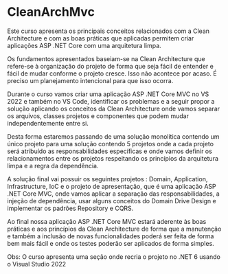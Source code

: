 # CleanArchMvc

Este curso apresenta os principais conceitos relacionados com a Clean Architecture e com as boas práticas que aplicadas permitem criar aplicações ASP .NET Core com uma arquitetura limpa.

Os fundamentos apresentados baseiam-se na Clean Architecture que refere-se à organização do projeto de forma que seja fácil de entender e fácil de mudar conforme o projeto cresce. Isso não acontece por acaso. É preciso um planejamento intencional para que isso ocorra.

Durante o curso vamos criar uma aplicação ASP .NET Core MVC no VS 2022 e também no VS Code, identificar os problemas e a seguir propor a solução aplicando os conceitos da Clean Architecture onde vamos separar os arquivos, classes projetos e componentes que podem mudar independentemente entre si.

Desta forma estaremos passando de uma solução monolítica contendo um único projeto para uma solução contendo 5 projetos onde a cada projeto será atribuído as responsabilidades específicas e onde vamos definir os relacionamentos entre os projetos respeitando os princípios da arquitetura limpa e a regra da dependência.

A solução final vai possuir os seguintes projetos : Domain, Application, Infrastructure, IoC e o projeto de apresentação, que é uma aplicação ASP .NET Core MVC, onde vamos aplicar a separação das responsabilidades, a injeção de dependência, usar alguns conceitos do Domain Drive Design e implementar os padrões Repository e CQRS.

Ao final nossa aplicação ASP .NET Core MVC estará aderente às boas práticas e aos princípios da Clean Architecture de forma que a manutenção e também a inclusão de novas funcionalidades poderá ser feita de forma bem mais fácil e onde os testes poderão ser aplicados de forma simples.

Obs: O curso apresenta uma seção onde recria o projeto no .NET 6 usando o Visual Studio 2022
